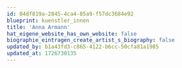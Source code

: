 ```yaml
---
id: 04df819a-2845-4ca4-85a9-f57dc3684e92
blueprint: kuenstler_innen
title: 'Anna Armann'
hat_eigene_website_has_own_website: false
biographie_eintragen_create_artist_s_biography: false
updated_by: b1a43fd3-c865-4122-b6cc-50cfa81a1985
updated_at: 1726730135
---
```

